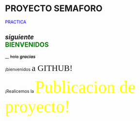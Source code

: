 # **PROYECTO SEMAFORO**         
<span style="color:blue"> PRACTICA </span>
 
  *siguiente*    
<span style="color:green"> BIENVENIDOS </span>        
---
__
~~hola~~
 ***gracias***
 
 ¡bienvenidos <span style="font-family: Times New Roman; font-size:2em;"> a GITHUB!</span>
 
¡Realicemos la  <span style="font-family:Papyrus; font-size:4em;color:yellow;"> Publicacion de proyecto!</span>

